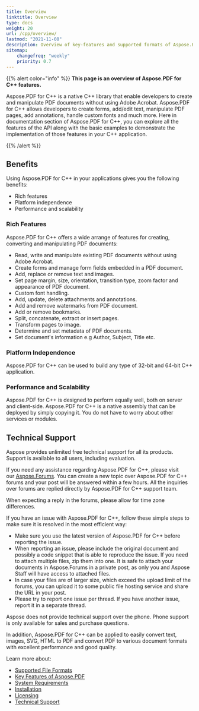 ```yaml
---
title: Overview
linktitle: Overview
type: docs
weight: 20
url: /cpp/overview/
lastmod: "2021-11-08"
description: Overview of key-features and supported formats of Aspose.PDF for C++, installation and licensing manual of C++ library.
sitemap:
    changefreq: "weekly"
    priority: 0.7
---
```


{{% alert color="info" %}}
**This page is an overview of  Aspose.PDF for C++ features.**

Aspose.PDF for C++ is a native C++ library that enable developers to create and manipulate PDF documents without using Adobe Acrobat. Aspose.PDF for C++ allows developers to create forms, add/edit text, manipulate PDF pages, add annotations, handle custom fonts and much more. Here in documentation section of Aspose.PDF for C++, you can explore all the features of the API along with the basic examples to demonstrate the implementation of those features in your C++ application.

{{% /alert %}}

## Benefits

Using Aspose.PDF for C++ in your applications gives you the following benefits:

- Rich features
- Platform independence
- Performance and scalability

### Rich Features

Aspose.PDF for C++ offers a wide arrange of features for creating, converting and manipulating PDF documents:

- Read, write and manipulate existing PDF documents without using Adobe Acrobat.
- Create forms and manage form fields embedded in a PDF document.
- Add, replace or remove text and images.
- Set page margin, size, orientation, transition type, zoom factor and appearance of PDF document.
- Custom font handling.
- Add, update, delete attachments and annotations.
- Add and remove watermarks from PDF document.
- Add or remove bookmarks.
- Split, concatenate, extract or insert pages.
- Transform pages to image.
- Determine and set metadata of PDF documents.
- Set document's information e.g Author, Subject, Title etc.

### Platform Independence

Aspose.PDF for C++ can be used to build any type of 32-bit and 64-bit C++ application.

### Performance and Scalability

Aspose.PDF for C++ is designed to perform equally well, both on server and client-side. Aspose.PDF for C++ is a native assembly that can be deployed by simply copying it. You do not have to worry about other services or modules.

## Technical Support

Aspose provides unlimited free technical support for all its products. Support is available to all users, including evaluation.

If you need any assistance regarding Aspose.PDF for C++, please visit our [Aspose.Forums](https://forum.aspose.com/c/pdf/10). You can create a new topic over Aspose.PDF for C++ forums and your post will be answered within a few hours. All the inquiries over forums are replied directly by Aspose.PDF for C++ support team.

When expecting a reply in the forums, please allow for time zone differences.

If you have an issue with Aspose.PDF for C++, follow these simple steps to make sure it is resolved in the most efficient way:

- Make sure you use the latest version of Aspose.PDF for C++ before reporting the issue.
- When reporting an issue, please include the original document and possibly a code snippet that is able to reproduce the issue. If you need to attach multiple files, zip them into one. It is safe to attach your documents in Aspose.Forums in a private post, as only you and Aspose Staff will have access to attached files.
- In case your files are of larger size, which exceed the upload limit of the forums, you can upload it to some public file hosting service and share the URL in your post.
- Please try to report one issue per thread. If you have another issue, report it in a separate thread.

Aspose does not provide technical support over the phone. Phone support is only available for sales and purchase questions.

In addition, Aspose.PDF for C++ can be applied to easily convert text, images, SVG, HTML to PDF and convert PDF to various document formats with excellent performance and good quality.

Learn more about:

- [Supported File Formats](/pdf/cpp/supported-file-formats/)
- [Key Features of Aspose.PDF](/pdf/cpp/key-features/)
- [System Requirements](/pdf/cpp/system-requirements/)
- [Installation](/pdf/cpp/installation/)
- [Licensing](/pdf/cpp/licensing/)
- [Technical Support](/pdf/cpp/technical-support/)

